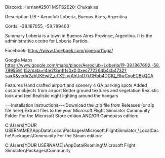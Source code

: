 Discord: Hernan#2501 MSFS2020: Chukakiss

Description
LIB - Aeroclub Loberia, Buenos Aires, Argentina

Cords: -38.187055, -58.789463

Summary
Lobería is a town in Buenos Aires Province, Argentina. It is the administrative centre for Lobería Partido.


Facebook: https://www.facebook.com/piperpa11oga/

Google Maps https://www.google.com/maps/place/Aeroclub+Loberia/@-38.1867692,-58.7895591,15z/data=!4m2!3m1!1s0x0:0xec772264b4cb4732?sa=X&ved=2ahUKEwi2_uTX2-vrAhUpD7kGHbb4DCIQ_BIwCnoECBkQCA

Features
Hand crafted airport and scenery
4 GA parking spots
Added custom objects from airport 
Better ground textures and vegetation
Realistic look and feel
Realistic night lighting around the hangars


---Installation Instructions---
Download the .zip file from Releases (or zip file here)
Extract files to the your Microsoft Flight Simulator Community Folder
For the Microsoft Store edition AND/OR Gamepass edition:

C:\Users\[YOUR USERNAME]\AppData\Local\Packages\Microsoft.FlightSimulator_<RANDOMLETTERS>\LocalCache\Packages\Community
For the Steam edition:

C:\Users\[YOUR USERNAME]\AppData\Roaming\Microsoft Flight Simulator\Packages\Community
